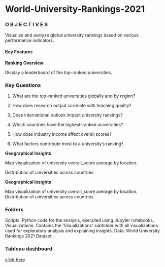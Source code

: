 # World-University-Rankings-2021


### O B J E C T I V E S
Visualize and analyze global university rankings based on various performance indicators.

#### Key Features

**Ranking Overview**

Display a leaderboard of the top-ranked universities.

### Key Questions

1. What are the top-ranked universities globally and by region?
 
2. How does research output correlate with teaching quality?
 
3. Does international outlook impact university rankings?
 
4. Which countries have the highest-ranked universities?
 
5. How does industry income affect overall scores?
 
6. What factors contribute most to a university’s ranking?



**Geographical Insights**

Map visualization of university overall_score average by location.

Distribution of universities across countries.


**Geographical Insights**

Map visualization of university overall_score average by location.
Distribution of universities across countries.

### Folders
Scripts: Python code for the analysis, executed using Jupyter notebooks.
Visualizations: Contains the 'Visualizations' subfolder with all visualizations used for exploratory analysis and explaining insights.
Data: World University Rankings 2021 Dataset


### Tableau dashboard
[click here](https://public.tableau.com/views/WorldUniversityRankings2021/Story1?:language=en-US&:sid=A8C71A2729E84E14B4C8F5D146701241-0:0&:redirect=auth&:display_count=n&:origin=viz_share_link)


